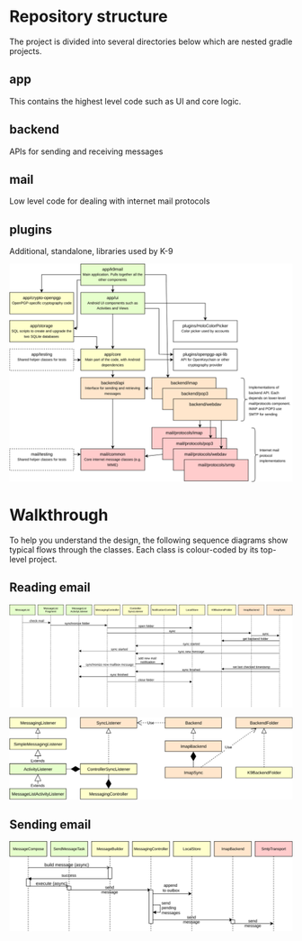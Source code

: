 # Repository structure

The project is divided into several directories below which are nested gradle projects.

## app

This contains the highest level code such as UI and core logic.

## backend

APIs for sending and receiving messages

## mail

Low level code for dealing with internet mail protocols

## plugins

Additional, standalone, libraries used by K-9

![modules](Modules.png)

# Walkthrough

To help you understand the design, the following sequence diagrams show typical flows through the
classes. Each class is colour-coded by its top-level project.

## Reading email

![read email sequence](ReadEmail.png)

![read email classes](ReadEmailClasses.png)

## Sending email

![send email sequence](SendEmail.png)
